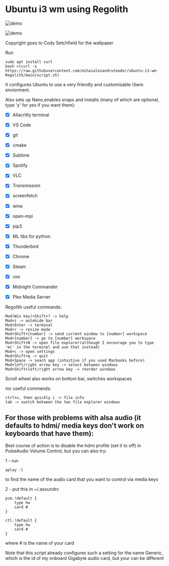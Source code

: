 # Ubuntu i3 wm using Regolith

<img src="https://raw.githubusercontent.com/mihaialexandruteodor/ubuntu-i3-wm-Regolith/main/demo.png"
     alt="demo"/>

<img src="https://raw.githubusercontent.com/mihaialexandruteodor/ubuntu-i3-wm-Regolith/main/demo2.png"
     alt="demo" />

Copyright goes to Cody Setchfield for the wallpaper


Run
```
sudo apt install curl
bash <(curl -s https://raw.githubusercontent.com/mihaialexandruteodor/ubuntu-i3-wm-Regolith/main/script.sh)
```

It configures Ubuntu to use a very friendly and customisable i3wm enviorment.

Also sets up Nano,enables snaps and installs (many of which are optional, type 'y' for yes if you want them):

- [x] Allacritty terminal
- [x] VS Code
- [x] git
- [x] cmake
- [x] Sublime
- [x] Spotify
- [x] VLC
- [x] Transmission
- [x] screenfetch
- [x] wine
- [x] open-mpi
- [x] pip3
- [x] ML libs for python
- [x] Thunderbird
- [x] Chrome
- [x] Steam
- [x] vim
- [x] Midnight Commander
- [x] Plex Media Server


Regolith useful commands:

```
Mod(Win key)+Shift+? -> help
Mod+i -> autohide bar
Mod+Enter -> terminal
Mod+r -> resize mode
Mod+Shift+[number] -> send current window to [number] workspace
Mod+[number] -> go to [number] workspace
Mod+Shift+N -> open file explorer(although I encourage you to type 'mc' in the terminal and use that instead)
Mod+c -> open settings
Mod+Shift+q -> quit
Mod+Space -> seach app (intuitive if you used Macbooks before)
Mod+left/right arrow key -> select between windows
Mod+Shift+left/right arrow key -> reorder windows
```
Scroll wheel also works on bottom bar, switches workspaces

mc useful commands:
```
ctrl+x, then quickly i -> file info
tab -> switch between the two file explorer windows
```

## For those with problems with alsa audio (it defaults to hdmi/ media keys don't work on keyboards that have them):
Best course of action is to disable the hdmi profile (set it to off) in PulseAudio Volume Control, but you can also try:

1 - run
```
aplay -l
```
to find the name of the audio card that you want to control via media keys

2 - put this in ~/.asoundrc
```
pcm.!default {
    type hw
    card #
}

ctl.!default {
    type hw
    card #
}
```
where # is the name of your card

Note that this script already configures such a setting for the name Generic, which is the id of my onboard Gigabyte audio card, but your can be different
